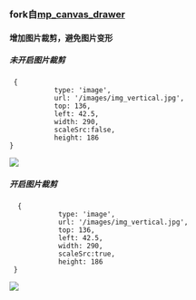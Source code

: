 

### fork自<a href='https://github.com/kuckboy1994/mp_canvas_drawer/'>mp_canvas_drawer</a>

#### 增加图片裁剪，避免图片变形

##### 未开启图片裁剪

 ```
  {
            type: 'image',
            url: '/images/img_vertical.jpg',
            top: 136,
            left: 42.5,
            width: 290,
            scaleSrc:false,
            height: 186
 }
 ```
 <image src="https://github.com/Yotakot/mp_canvas_drawer/blob/master/images/preview.png"/>

##### 开启图片裁剪
```
  {
            type: 'image',
            url: '/images/img_vertical.jpg',
            top: 136,
            left: 42.5,
            width: 290,
            scaleSrc:true,
            height: 186
 }
 ```
 <image src="https://github.com/Yotakot/mp_canvas_drawer/blob/master/images/scale_preview.png"/>
